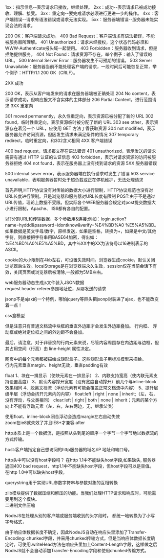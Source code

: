 1xx：指示信息--表示请求已接收，继续处理。
2xx：成功--表示请求已被成功接收、理解、接受。
3xx：重定向--要完成请求必须进行更进一步的操作。
4xx：客户端错误--请求有语法错误或请求无法实现。
5xx：服务器端错误--服务器未能实现合法的请求。

200 OK：客户端请求成功。
400 Bad Request：客户端请求有语法错误，不能被服务器所理解。
401 Unauthorized：请求未经授权，这个状态代码必须和WWW-Authenticate报头域一起使用。
403 Forbidden：服务器收到请求，但是拒绝提供服务。
404 Not Found：请求资源不存在，举个例子：输入了错误的URL。
500 Internal Server Error：服务器发生不可预期的错误。
503 Server Unavailable：服务器当前不能处理客户端的请求，一段时间后可能恢复正常，举个例子：HTTP/1.1 200 OK（CRLF）。  

2XX 成功

200 OK，表示从客户端发来的请求在服务器端被正确处理
204 No content，表示请求成功，但响应报文不含实体的主体部分
206 Partial Content，进行范围请求
3XX 重定向

301 moved permanently，永久性重定向，表示资源已被分配了新的 URL
302 found，临时性重定向，表示资源临时被分配了新的 URL
303 see other，表示资源存在着另一个 URL，应使用 GET 方法丁香获取资源
304 not modified，表示服务器允许访问资源，但因发生请求未满足条件的情况
307 temporary redirect，临时重定向，和302含义相同
4XX 客户端错误

400 bad request，请求报文存在语法错误
401 unauthorized，表示发送的请求需要有通过 HTTP 认证的认证信息
403 forbidden，表示对请求资源的访问被服务器拒绝
404 not found，表示在服务器上没有找到请求的资源
5XX 服务器错误

500 internal sever error，表示服务器端在执行请求时发生了错误
503 service unavailable，表明服务器暂时处于超负载或正在停机维护，无法处理请求

 首先声明,HTTP协议没有对传输的数据大小进行限制，HTTP协议规范也没有对URL长度进行限制。只是浏览器和服务器对URL长度有限制
 POST:由于不是通过URL传值，理论上数据不受限。但实际各个WEB服务器会规定对post提交数据大小进行限制，Apache、IIS6都有各自的配置。  

 以?分割URL和传输数据，多个参数用&连接;例如：login.action?name=hyddd&password=idontknow&verify=%E4%BD%A0 %E5%A5%BD。如果数据是英文字母/数字，原样发送，如果是空格，转换为+，如果是中文/其他字符，则直接把字符串用BASE64加密，得出如： %E4%BD%A0%E5%A5%BD，其中％XX中的XX为该符号以16进制表示的ASCII。  

 cookie的大小限制在4kb左右，可设置失效时间。浏览器生成cookie，默认关闭浏览器后生效。localStorage是在浏览器端永久生效，session仅在当前会话下有效，关闭页面或浏览器后被清除,一般都为5MB左右。  

 web服务器动态生成js文件装入JSON数据  
 request header referer参照地址位，从哪发送的请求   

jsonp不是ajax的一个特例，哪怕jquery等巨头把jsonp封装进了ajax，也不能改变着一点！

css盒模型

但是注意只有普通文档流中块框的垂直外边距才会发生外边距叠加。 行内框、 浮动框或绝对定位框之间的外边距不会叠加。  

最后，请注意，对于非替换的行内元素来说，尽管内容周围存在内边距与边框，但其占用空间（行高）由 line-height 属性决定。  
 

 网页中的每个元素都被描绘成矩形盒子。这些矩形盒子用标准模型来描绘。  
 行内元素垂直margin、height无效，垂直padding有效  


 float
 1、块在一排显示（使块元素在一排显示）
2、内联支持宽高（使内联元素支持设置高度）
3、默认内容撑开宽度（没有宽度自动撑开）前几个与inline-block效果相同
      4、脱离文档流（浮动元素有可能会覆盖正常文档流中内容）
5、提升层级半层（浮动会挤开元素内的内容）
float:left | right | none | inherit;（左，右，没有浮动，与父类相同）
clear:left | right | both | none | inherit；元素的某个方向上不能有浮动元素（左，右，左右两边，无，继承父类）

使用float、inline-block闭合浮动会造成margin左右自动失效  
zoom在ie8就失效了并且IE8+才兼容:after   

http本质上是一个数据流，是按照从头到尾的顺序一个字节一个字节地以数据流的方式传输。  

host:客户端指定自己想访问的http服务器的域名/IP 地址和端口号。

http头中可以没有host字段吗？
在http 1.1中不能缺失host字段,如果缺失, 服务器返回400 bad request，http1.1中不能缺失host字段，但host字段可以是空值。
在http 1.0中可以缺失host字段。  

querystring用于实现URL参数字符串与参数对象的互相转换  

zlib模块提供了数据压缩和解压的功能。当我们处理HTTP请求和响应时，可能需要用到这个模块。  
二进制文件压缩  

NodeJS在处理从别的客户端或服务端收到的头字段时，  都统一地转换为了小写字母格式，  

由于响应体数据长度不确定，因此NodeJS自动在响应头里添加了Transfer-Encoding: chunked字段，并采用chunked传输方式。但是当响应体数据长度确定时，可使用.writeHead方法在响应头里加上Content-Length字段，这样做之后NodeJS就不会自动添加Transfer-Encoding字段和使用chunked传输方式。


